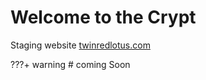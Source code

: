 # Welcome to the Crypt

Staging website [twinredlotus.com](https://twinredlotus.com)

???+ warning
	# coming Soon
